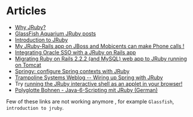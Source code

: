 Articles
========

* [Why JRuby?](http://www.tbray.org/ongoing/When/200x/2006/08/17/JRuby)
* [GlassFish Aquarium JRuby posts](http://blogs.sun.com/theaquarium/tags/jruby)
* [Introduction to JRuby](http://www.ociweb.com/jnb/jnbApr2007.html)
* [My JRuby-Rails app on JBoss and Mobicents can make Phone calls !](http://jeanderuelle.blogspot.com/2009/03/my-jruby-rails-app-on-jboss-can-make.html)
* [Integrating Oracle SSO with a JRuby on Rails app](http://wiki.oracle.com/page/JRuby+on+Rails%3A+Oracle+SSO+Integration)
* [Migrating Ruby on Rails 2.2.2 (and MySQL) web app to JRuby running on Tomcat](http://atalks.prokhorenko.us/2009/02/ruby-on-rails-application-migrating.html)
* [Springy: configure Spring contexts with JRuby](http://code.trampolinesystems.com/springy)
* [ Trampoline Systems Weblog -- Wiring up Spring with JRuby](http://www.trampolinesystems.com/weblog/wiring-up-spring-with-jruby/)
* Try [running the JRuby interactive shell as an applet in your browser!](http://kessel.ilrt.bris.ac.uk/~pldms/2006/12/jruby-applet.html)
* [Polyglotte Bohnen - Java-6-Scripting mit JRuby (German)](http://www.heise.de/developer/artikel/Java-6-Scripting-mit-JRuby-920124.html)

Few of these links are not working anymore <not available>, for example `Glassfish`, `introduction to jruby`. 